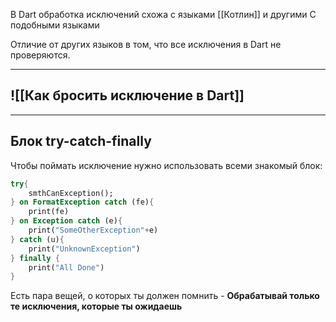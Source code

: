 В Dart обработка исключений схожа с языками [[Котлин]] и другими C подобными языками

Отличие от других языков в том, что все исключения в Dart не проверяются.

---
## ![[Как бросить исключение в Dart]]
---
## Блок try-catch-finally

Чтобы поймать исключение нужно использовать всеми знакомый блок:
```dart
try{
	smthCanException();
} on FormatException catch (fe){
	print(fe)
} on Exception catch (e){
	print("SomeOtherException"+e)
} catch (u){
	print("UnknownException")
} finally {
	print("All Done")
}
```

Есть пара вещей,  о которых ты должен помнить - **Обрабатывай только те исключения, которые ты ожидаешь**
